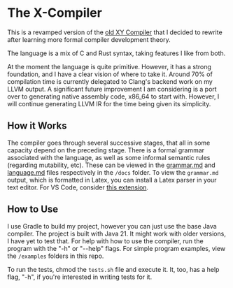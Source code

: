 # The X-Compiler

This is a revamped version of the [old XY Compiler](https://github.com/joshuawills/XY-Compiler) that I decided to 
rewrite after learning more formal compiler development theory.

The language is a mix of C and Rust syntax, taking features I like from both.

At the moment the language is quite primitive. However, it has a strong foundation, and I have a clear vision
of where to take it. Around 70% of compilation time is currently delegated to Clang's backend work on my
LLVM output. A significant future improvement I am considering is a port over to generating native assembly code, x86_64 
to start with. However, I will continue generating LLVM IR for the time being given its simplicity.

## How it Works

The compiler goes through several successive stages, that all in some capacity depend on the preceding stage. There is a
formal grammar associated with the language, as well as some informal semantic rules (regarding mutability, etc). These
can be viewed in the [grammar.md](/docs/grammar.md) and [language.md](/docs/language.md) files respectively in the `/docs` folder. To view the `grammar.md`
output, which is formatted in Latex, you can install a Latex parser in your text editor. For VS Code, consider [this extension](https://marketplace.visualstudio.com/items?itemName=mathematic.vscode-latex).

## How to Use

I use Gradle to build my project, however you can just use the base Java compiler. The project is built with Java 21. It might work with older versions, I have yet to test that. For help with how to use the compiler, run the program with the "-h" or "--help" flags. For simple program examples, view the `/examples` folders in this repo.

To run the tests, chmod the `tests.sh` file and execute it. It, too, has a help flag, "-h", if you're interested in writing
tests for it.